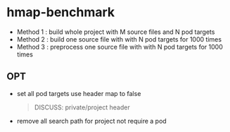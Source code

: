 # hmap-benchmark

- Method 1 : build whole project with M source files and N pod targets
- Method 2 : build one source file with with N pod targets for 1000 times
- Method 3 : preprocess one source file with with N pod targets for 1000 times

## OPT

- set all pod targets use header map to false

  > DISCUSS: private/project header

- remove all search path for project not require a pod
